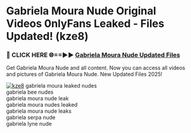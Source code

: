 # Gabriela Moura Nude Original Videos 0nlyFans Leaked - Files Updated! (kze8)

<h3>🔴 CLICK HERE 🌐==►► <a href="https://tinyurl.com/5h6xmrr3" rel="nofollow">Gabriela Moura Nude Updated Files</a></h3>

Get Gabriela Moura Nude and all content. Now you can access all videos and pictures of Gabriela Moura Nude. New Updated Files 2025!

[![kze8](https://i.imgur.com/KVD873Z.gif)](https://tinyurl.com/5h6xmrr3)
gabriela moura leaked nudes<br>
gabriela bee nudes<br>
gabriela moura nude leak<br>
gabriela moura nudes leaked<br>
gabriela moura nude leaks<br>
gabriela serpa nude<br>
gabriela lyne nude